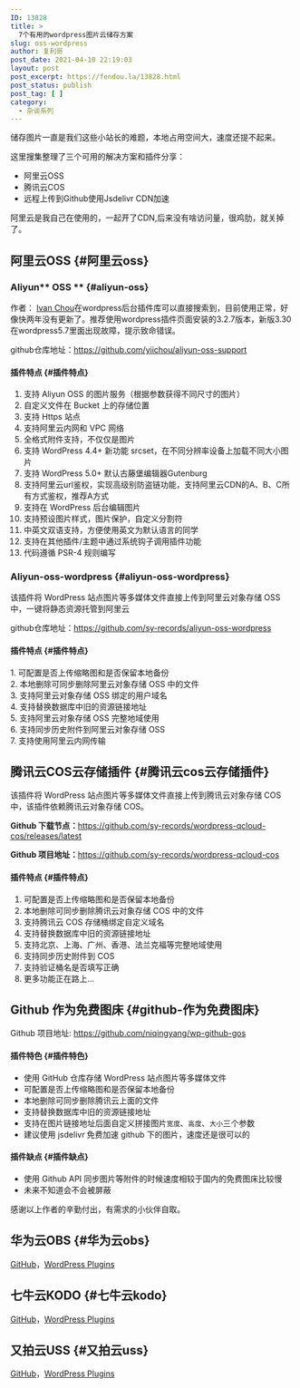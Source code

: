 ```yaml
---
ID: 13828
title: >
  7个有用的wordpress图片云储存方案
slug: oss-wordpress
author: 复利哥
post_date: 2021-04-10 22:19:03
layout: post
post_excerpt: https://fendou.la/13828.html
post_status: publish
post_tag: [ ]
category:
  - 杂谈系列
---
```

<!-- wp:paragraph -->

储存图片一直是我们这些小站长的难题，本地占用空间大，速度还提不起来。

<!-- /wp:paragraph -->

<!-- wp:paragraph -->

这里搜集整理了三个可用的解决方案和插件分享：

<!-- /wp:paragraph -->

<!-- wp:list {"textColor":"white","gradient":"vivid-cyan-blue-to-vivid-purple"} -->

<ul class="has-white-color has-vivid-cyan-blue-to-vivid-purple-gradient-background has-text-color has-background">
  <li>
    阿里云OSS
  </li>
  <li>
    腾讯云COS
  </li>
  <li>
    远程上传到Github使用Jsdelivr CDN加速
  </li>
</ul>

<!-- /wp:list -->

<!-- wp:paragraph -->

阿里云是我自己在使用的，一起开了CDN,后来没有啥访问量，很鸡肋，就关掉了。

<!-- /wp:paragraph -->

<!-- wp:heading -->

## 阿里云OSS {#阿里云oss}

<!-- /wp:heading -->

<!-- wp:heading {"level":3} -->

### Aliyun** OSS ** {#aliyun-oss}

<!-- /wp:heading -->

<!-- wp:paragraph -->

作者： <a href="https://yii.im/" target="_blank" rel="nofollow noopener" data-schema-attribute="">Ivan Chou</a>在wordpress后台插件库可以直接搜索到，目前使用正常，好像快两年没有更新了。推荐使用wordpress插件页面安装的3.2.7版本，新版3.30在wordpress5.7里面出现故障，提示致命错误。

<!-- /wp:paragraph -->

<!-- wp:paragraph -->

github仓库地址：<a href="https://github.com/yiichou/aliyun-oss-support" target="_blank" rel="noopener" data-schema-attribute="">https://github.com/yiichou/aliyun-oss-support</a>

<!-- /wp:paragraph -->

<!-- wp:heading {"level":4} -->

#### 插件特点 {#插件特点}

<!-- /wp:heading -->

<!-- wp:list {"ordered":true,"backgroundColor":"vivid-cyan-blue","textColor":"white"} -->

<ol class="has-white-color has-vivid-cyan-blue-background-color has-text-color has-background">
  <li>
    支持 Aliyun OSS 的图片服务（根据参数获得不同尺寸的图片）
  </li>
  <li>
    自定义文件在 Bucket 上的存储位置
  </li>
  <li>
    支持 Https 站点
  </li>
  <li>
    支持阿里云内网和 VPC 网络
  </li>
  <li>
    全格式附件支持，不仅仅是图片
  </li>
  <li>
    支持 WordPress 4.4+ 新功能 srcset，在不同分辨率设备上加载不同大小图片
  </li>
  <li>
    支持 WordPress 5.0+ 默认古藤堡编辑器Gutenburg
  </li>
  <li>
    支持阿里云url鉴权，实现高级别防盗链功能，支持阿里云CDN的A、B、C所有方式鉴权，推荐A方式
  </li>
  <li>
    支持在 WordPress 后台编辑图片
  </li>
  <li>
    支持预设图片样式，图片保护，自定义分割符
  </li>
  <li>
    中英文双语支持，方便使用英文为默认语言的同学
  </li>
  <li>
    支持在其他插件/主题中通过系统钩子调用插件功能
  </li>
  <li>
    代码遵循 PSR-4 规则编写
  </li>
</ol>

<!-- /wp:list -->

<!-- wp:heading {"level":3} -->

### Aliyun-oss-wordpress {#aliyun-oss-wordpress}

<!-- /wp:heading -->

<!-- wp:paragraph -->

该插件将 WordPress 站点图片等多媒体文件直接上传到阿里云对象存储 OSS 中，一键将静态资源托管到阿里云

<!-- /wp:paragraph -->

<!-- wp:paragraph -->

github仓库地址：<a href="https://github.com/sy-records/aliyun-oss-wordpress" target="_blank" rel="nofollow noopener" data-schema-attribute="">https://github.com/sy-records/aliyun-oss-wordpress</a>

<!-- /wp:paragraph -->

<!-- wp:heading {"level":4} -->

#### 插件特点 {#插件特点}

<!-- /wp:heading -->

<!-- wp:paragraph {"backgroundColor":"vivid-cyan-blue","textColor":"white"} -->

<p class="has-white-color has-vivid-cyan-blue-background-color has-text-color has-background">
  1. 可配置是否上传缩略图和是否保留本地备份<br />2. 本地删除可同步删除阿里云对象存储 OSS 中的文件<br />3. 支持阿里云对象存储 OSS 绑定的用户域名<br />4. 支持替换数据库中旧的资源链接地址<br />5. 支持阿里云对象存储 OSS 完整地域使用<br />6. 支持同步历史附件到阿里云对象存储 OSS<br />7. 支持使用阿里云内网传输
</p>

<!-- /wp:paragraph -->

<!-- wp:heading -->

## 腾讯云COS云存储插件 {#腾讯云cos云存储插件}

<!-- /wp:heading -->

<!-- wp:paragraph -->

该插件将 WordPress 站点图片等多媒体文件直接上传到腾讯云对象存储 COS 中，该插件依赖腾讯云对象存储 COS。

<!-- /wp:paragraph -->

<!-- wp:paragraph -->

**Github 下载节点：**<a href="https://github.com/sy-records/wordpress-qcloud-cos/releases/latest" target="_blank" rel="noopener" data-schema-attribute="">https://github.com/sy-records/wordpress-qcloud-cos/releases/latest</a>

<!-- /wp:paragraph -->

<!-- wp:paragraph -->

**Github 项目地址：**<a href="https://github.com/sy-records/wordpress-qcloud-cos" target="_blank" rel="noopener" data-schema-attribute="">https://github.com/sy-records/wordpress-qcloud-cos</a>

<!-- /wp:paragraph -->

<!-- wp:heading {"level":4} -->

#### 插件特点 {#插件特点}

<!-- /wp:heading -->

<!-- wp:list {"ordered":true,"backgroundColor":"vivid-cyan-blue","textColor":"white"} -->

<ol class="has-white-color has-vivid-cyan-blue-background-color has-text-color has-background">
  <li>
    可配置是否上传缩略图和是否保留本地备份
  </li>
  <li>
    本地删除可同步删除腾讯云对象存储 COS 中的文件
  </li>
  <li>
    支持腾讯云 COS 存储桶绑定自定义域名
  </li>
  <li>
    支持替换数据库中旧的资源链接地址
  </li>
  <li>
    支持北京、上海、广州、香港、法兰克福等完整地域使用
  </li>
  <li>
    支持同步历史附件到 COS
  </li>
  <li>
    支持验证桶名是否填写正确
  </li>
  <li>
    更多功能正在路上…
  </li>
</ol>

<!-- /wp:list -->

<!-- wp:heading -->

## Github 作为免费图床 {#github-作为免费图床}

<!-- /wp:heading -->

<!-- wp:paragraph -->

Github 项目地址: <a class="wp-editor-md-post-content-link" title="https://github.com/niqingyang/wp-github-gos" href="https://github.com/niqingyang/wp-github-gos" target="_blank" rel="nofollow noopener" data-schema-attribute="">https://github.com/niqingyang/wp-github-gos</a>

<!-- /wp:paragraph -->

<!-- wp:heading {"level":4} -->

#### 插件特色 {#插件特色}

<!-- /wp:heading -->

<!-- wp:list {"backgroundColor":"vivid-cyan-blue","textColor":"white"} -->

<ul class="has-white-color has-vivid-cyan-blue-background-color has-text-color has-background">
  <li>
    使用 GitHub 仓库存储 WordPress 站点图片等多媒体文件
  </li>
  <li>
    可配置是否上传缩略图和是否保留本地备份
  </li>
  <li>
    本地删除可同步删除腾讯云上面的文件
  </li>
  <li>
    支持替换数据库中旧的资源链接地址
  </li>
  <li>
    支持在图片链接地址后面自定义拼接图片<code>宽度</code>、<code>高度</code>、<code>大小</code>三个参数
  </li>
  <li>
    建议使用 jsdelivr 免费加速 github 下的图片，速度还是很可以的
  </li>
</ul>

<!-- /wp:list -->

<!-- wp:heading {"level":4} -->

#### 插件缺点 {#插件缺点}

<!-- /wp:heading -->

<!-- wp:list -->

*   使用 Github API 同步图片等附件的时候速度相较于国内的免费图床比较慢
*   未来不知道会不会被屏蔽

<!-- /wp:list -->

<!-- wp:paragraph -->

感谢以上作者的辛勤付出，有需求的小伙伴自取。

<!-- /wp:paragraph -->

<!-- wp:heading -->

## 华为云OBS {#华为云obs}

<!-- /wp:heading -->

<!-- wp:paragraph -->

<a href="https://github.com/sy-records/huaweicloud-obs-wordpress" target="_blank" rel="noopener">GitHub</a>，<a href="https://wordpress.org/plugins/obs-huaweicloud" target="_blank" rel="noopener">WordPress Plugins</a>

<!-- /wp:paragraph -->

<!-- wp:heading -->

## 七牛云KODO {#七牛云kodo}

<!-- /wp:heading -->

<!-- wp:paragraph -->

<a href="https://github.com/sy-records/qiniu-kodo-wordpress" target="_blank" rel="noopener">GitHub</a>，<a href="https://wordpress.org/plugins/kodo-qiniu" target="_blank" rel="noopener">WordPress Plugins</a>

<!-- /wp:paragraph -->

<!-- wp:heading -->

## 又拍云USS {#又拍云uss}

<!-- /wp:heading -->

<!-- wp:paragraph -->

<a href="https://github.com/sy-records/upyun-uss-wordpress" target="_blank" rel="noopener">GitHub</a>，<a href="https://wordpress.org/plugins/uss-upyun" target="_blank" rel="noopener">WordPress Plugins</a>

<!-- /wp:paragraph -->